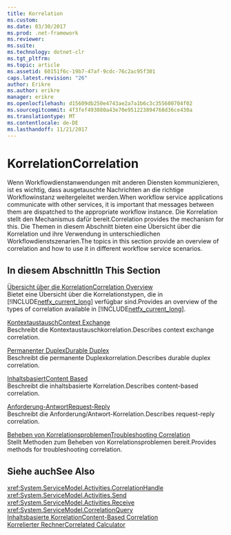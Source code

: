 ```yaml
---
title: Korrelation
ms.custom: 
ms.date: 03/30/2017
ms.prod: .net-framework
ms.reviewer: 
ms.suite: 
ms.technology: dotnet-clr
ms.tgt_pltfrm: 
ms.topic: article
ms.assetid: 60151f6c-19b7-47af-9cdc-76c2ac95f301
caps.latest.revision: "26"
author: Erikre
ms.author: erikre
manager: erikre
ms.openlocfilehash: d15609db250e4743ae2a7a1b6c3c355600704f02
ms.sourcegitcommit: 4f3fef493080a43e70e951223894768d36ce430a
ms.translationtype: MT
ms.contentlocale: de-DE
ms.lasthandoff: 11/21/2017
---
```

# <a name="correlation"></a><span data-ttu-id="0268d-102">Korrelation</span><span class="sxs-lookup"><span data-stu-id="0268d-102">Correlation</span></span>
<span data-ttu-id="0268d-103">Wenn Workflowdienstanwendungen mit anderen Diensten kommunizieren, ist es wichtig, dass ausgetauschte Nachrichten an die richtige Workflowinstanz weitergeleitet werden.</span><span class="sxs-lookup"><span data-stu-id="0268d-103">When workflow service applications communicate with other services, it is important that messages between them are dispatched to the appropriate workflow instance.</span></span> <span data-ttu-id="0268d-104">Die Korrelation stellt den Mechanismus dafür bereit.</span><span class="sxs-lookup"><span data-stu-id="0268d-104">Correlation provides the mechanism for this.</span></span> <span data-ttu-id="0268d-105">Die Themen in diesem Abschnitt bieten eine Übersicht über die Korrelation und ihre Verwendung in unterschiedlichen Workflowdienstszenarien.</span><span class="sxs-lookup"><span data-stu-id="0268d-105">The topics in this section provide an overview of correlation and how to use it in different workflow service scenarios.</span></span>  
  
## <a name="in-this-section"></a><span data-ttu-id="0268d-106">In diesem Abschnitt</span><span class="sxs-lookup"><span data-stu-id="0268d-106">In This Section</span></span>  
 [<span data-ttu-id="0268d-107">Übersicht über die Korrelation</span><span class="sxs-lookup"><span data-stu-id="0268d-107">Correlation Overview</span></span>](../../../../docs/framework/wcf/feature-details/correlation-overview.md)  
 <span data-ttu-id="0268d-108">Bietet eine Übersicht über die Korrelationstypen, die in [!INCLUDE[netfx_current_long](../../../../includes/netfx-current-long-md.md)] verfügbar sind.</span><span class="sxs-lookup"><span data-stu-id="0268d-108">Provides an overview of the types of correlation available in [!INCLUDE[netfx_current_long](../../../../includes/netfx-current-long-md.md)].</span></span>  
  
 [<span data-ttu-id="0268d-109">Kontextaustausch</span><span class="sxs-lookup"><span data-stu-id="0268d-109">Context Exchange</span></span>](../../../../docs/framework/wcf/feature-details/context-exchange-correlation.md)  
 <span data-ttu-id="0268d-110">Beschreibt die Kontextaustauschkorrelation.</span><span class="sxs-lookup"><span data-stu-id="0268d-110">Describes context exchange correlation.</span></span>  
  
 [<span data-ttu-id="0268d-111">Permanenter Duplex</span><span class="sxs-lookup"><span data-stu-id="0268d-111">Durable Duplex</span></span>](../../../../docs/framework/wcf/feature-details/durable-duplex-correlation.md)  
 <span data-ttu-id="0268d-112">Beschreibt die permanente Duplexkorrelation.</span><span class="sxs-lookup"><span data-stu-id="0268d-112">Describes durable duplex correlation.</span></span>  
  
 [<span data-ttu-id="0268d-113">Inhaltsbasiert</span><span class="sxs-lookup"><span data-stu-id="0268d-113">Content Based</span></span>](../../../../docs/framework/wcf/feature-details/content-based-correlation.md)  
 <span data-ttu-id="0268d-114">Beschreibt die inhaltsbasierte Korrelation.</span><span class="sxs-lookup"><span data-stu-id="0268d-114">Describes content-based correlation.</span></span>  
  
 [<span data-ttu-id="0268d-115">Anforderung-Antwort</span><span class="sxs-lookup"><span data-stu-id="0268d-115">Request-Reply</span></span>](../../../../docs/framework/wcf/feature-details/request-reply-correlation.md)  
 <span data-ttu-id="0268d-116">Beschreibt die Anforderung/Antwort-Korrelation.</span><span class="sxs-lookup"><span data-stu-id="0268d-116">Describes request-reply correlation.</span></span>  
  
 [<span data-ttu-id="0268d-117">Beheben von Korrelationsproblemen</span><span class="sxs-lookup"><span data-stu-id="0268d-117">Troubleshooting Correlation</span></span>](../../../../docs/framework/wcf/feature-details/troubleshooting-correlation.md)  
 <span data-ttu-id="0268d-118">Stellt Methoden zum Beheben von Korrelationsproblemen bereit.</span><span class="sxs-lookup"><span data-stu-id="0268d-118">Provides methods for troubleshooting correlation.</span></span>  
  
## <a name="see-also"></a><span data-ttu-id="0268d-119">Siehe auch</span><span class="sxs-lookup"><span data-stu-id="0268d-119">See Also</span></span>  
 <xref:System.ServiceModel.Activities.CorrelationHandle>  
 <xref:System.ServiceModel.Activities.Send>  
 <xref:System.ServiceModel.Activities.Receive>  
 <xref:System.ServiceModel.CorrelationQuery>  
 [<span data-ttu-id="0268d-120">Inhaltsbasierte Korrelation</span><span class="sxs-lookup"><span data-stu-id="0268d-120">Content-Based Correlation</span></span>](../../../../docs/framework/windows-workflow-foundation/samples/content-based-correlation.md)  
 [<span data-ttu-id="0268d-121">Korrelierter Rechner</span><span class="sxs-lookup"><span data-stu-id="0268d-121">Correlated Calculator</span></span>](../../../../docs/framework/windows-workflow-foundation/samples/correlated-calculator.md)
